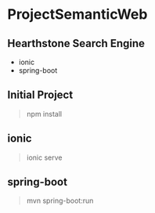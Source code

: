 # ProjectSemanticWeb

## Hearthstone Search Engine
<ul>
  <li>ionic</li>
  <li>spring-boot</li>
</ul>

## Initial Project
> npm install

## ionic
> ionic serve

## spring-boot
> mvn spring-boot:run
